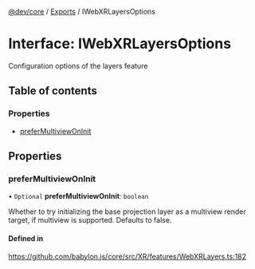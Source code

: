 [@dev/core](../README.md) / [Exports](../modules.md) / IWebXRLayersOptions

# Interface: IWebXRLayersOptions

Configuration options of the layers feature

## Table of contents

### Properties

- [preferMultiviewOnInit](IWebXRLayersOptions.md#prefermultiviewoninit)

## Properties

### preferMultiviewOnInit

• `Optional` **preferMultiviewOnInit**: `boolean`

Whether to try initializing the base projection layer as a multiview render target, if multiview is supported.
Defaults to false.

#### Defined in

https://github.com/babylon.js/core/src/XR/features/WebXRLayers.ts:182
